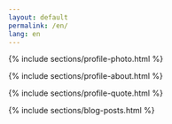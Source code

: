 ```yaml
---
layout: default
permalink: /en/
lang: en
---
```

{% include sections/profile-photo.html %}

{% include sections/profile-about.html %}

{% include sections/profile-quote.html %}

{% include sections/blog-posts.html %}
